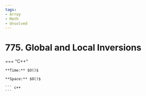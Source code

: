 ```yaml
---
tags:
- Array
- Math
- Unsolved
---
```



# 775. Global and Local Inversions

=== "C++"

    **Time:** $O()$

    **Space:** $O()$

    ``` c++
    ```
